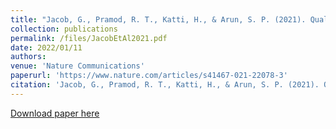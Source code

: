 ```yaml
---
title: "Jacob, G., Pramod, R. T., Katti, H., & Arun, S. P. (2021). Qualitative similarities and differences in visual object representations between brains and deep networks. Nature communications, 12(1), 1-14."
collection: publications
permalink: /files/JacobEtAl2021.pdf
date: 2022/01/11
authors: 
venue: 'Nature Communications'
paperurl: 'https://www.nature.com/articles/s41467-021-22078-3'
citation: 'Jacob, G., Pramod, R. T., Katti, H., & Arun, S. P. (2021). Qualitative similarities and differences in visual object representations between brains and deep networks. Nature communications, 12(1), 1-14.'
---
```


[Download paper here](http://carolinemyers.github.io/files/JacobEtAl2021.pdf)
